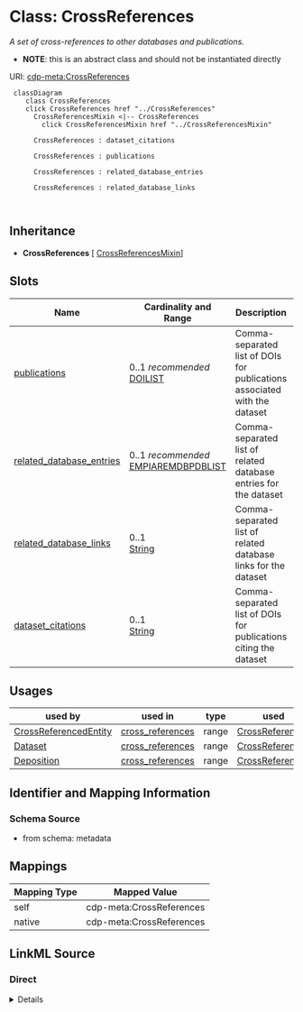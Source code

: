 

# Class: CrossReferences


_A set of cross-references to other databases and publications._




* __NOTE__: this is an abstract class and should not be instantiated directly


URI: [cdp-meta:CrossReferences](metadataCrossReferences)






```mermaid
 classDiagram
    class CrossReferences
    click CrossReferences href "../CrossReferences"
      CrossReferencesMixin <|-- CrossReferences
        click CrossReferencesMixin href "../CrossReferencesMixin"
      
      CrossReferences : dataset_citations
        
      CrossReferences : publications
        
      CrossReferences : related_database_entries
        
      CrossReferences : related_database_links
        
      
```





## Inheritance
* **CrossReferences** [ [CrossReferencesMixin](CrossReferencesMixin.md)]



## Slots

| Name | Cardinality and Range | Description | Inheritance |
| ---  | --- | --- | --- |
| [publications](publications.md) | 0..1 _recommended_ <br/> [DOILIST](DOILIST.md) | Comma-separated list of DOIs for publications associated with the dataset | direct |
| [related_database_entries](related_database_entries.md) | 0..1 _recommended_ <br/> [EMPIAREMDBPDBLIST](EMPIAREMDBPDBLIST.md) | Comma-separated list of related database entries for the dataset | direct |
| [related_database_links](related_database_links.md) | 0..1 <br/> [String](String.md) | Comma-separated list of related database links for the dataset | direct |
| [dataset_citations](dataset_citations.md) | 0..1 <br/> [String](String.md) | Comma-separated list of DOIs for publications citing the dataset | direct |





## Usages

| used by | used in | type | used |
| ---  | --- | --- | --- |
| [CrossReferencedEntity](CrossReferencedEntity.md) | [cross_references](cross_references.md) | range | [CrossReferences](CrossReferences.md) |
| [Dataset](Dataset.md) | [cross_references](cross_references.md) | range | [CrossReferences](CrossReferences.md) |
| [Deposition](Deposition.md) | [cross_references](cross_references.md) | range | [CrossReferences](CrossReferences.md) |






## Identifier and Mapping Information







### Schema Source


* from schema: metadata




## Mappings

| Mapping Type | Mapped Value |
| ---  | ---  |
| self | cdp-meta:CrossReferences |
| native | cdp-meta:CrossReferences |







## LinkML Source

<!-- TODO: investigate https://stackoverflow.com/questions/37606292/how-to-create-tabbed-code-blocks-in-mkdocs-or-sphinx -->

### Direct

<details>
```yaml
name: CrossReferences
description: A set of cross-references to other databases and publications.
from_schema: metadata
abstract: true
mixins:
- CrossReferencesMixin
attributes:
  publications:
    name: publications
    description: Comma-separated list of DOIs for publications associated with the
      dataset.
    from_schema: metadata
    rank: 1000
    alias: publications
    owner: CrossReferences
    domain_of:
    - CrossReferencesMixin
    - CrossReferences
    range: DOI_LIST
    recommended: true
    inlined: true
    inlined_as_list: true
    pattern: (^(doi:)?10\.[0-9]{4,9}/[-._;()/:a-zA-Z0-9]+(\s*,\s*(doi:)?10\.[0-9]{4,9}/[-._;()/:a-zA-Z0-9]+)*$)|(^(doi:)?10\.[0-9]{4,9}/[-._;()/:a-zA-Z0-9]+(\s*,\s*(doi:)?10\.[0-9]{4,9}/[-._;()/:a-zA-Z0-9]+)*$)
  related_database_entries:
    name: related_database_entries
    description: Comma-separated list of related database entries for the dataset.
    from_schema: metadata
    rank: 1000
    alias: related_database_entries
    owner: CrossReferences
    domain_of:
    - CrossReferencesMixin
    - CrossReferences
    range: EMPIAR_EMDB_PDB_LIST
    recommended: true
    inlined: true
    inlined_as_list: true
    pattern: (^(EMPIAR-[0-9]{5}|EMD-[0-9]{4,5}|pdb[0-9a-zA-Z]{4,8})(\s*,\s*(EMPIAR-[0-9]{5}|EMD-[0-9]{4,5}|pdb[0-9a-zA-Z]{4,8}))*$)|(^(EMPIAR-[0-9]{5}|EMD-[0-9]{4,5}|pdb[0-9a-zA-Z]{4,8})(\s*,\s*(EMPIAR-[0-9]{5}|EMD-[0-9]{4,5}|pdb[0-9a-zA-Z]{4,8}))*$)
  related_database_links:
    name: related_database_links
    description: Comma-separated list of related database links for the dataset.
    from_schema: metadata
    rank: 1000
    alias: related_database_links
    owner: CrossReferences
    domain_of:
    - CrossReferencesMixin
    - CrossReferences
    range: string
    inlined: true
    inlined_as_list: true
  dataset_citations:
    name: dataset_citations
    description: Comma-separated list of DOIs for publications citing the dataset.
    from_schema: metadata
    rank: 1000
    alias: dataset_citations
    owner: CrossReferences
    domain_of:
    - CrossReferencesMixin
    - CrossReferences
    range: string
    inlined: true
    inlined_as_list: true

```
</details>

### Induced

<details>
```yaml
name: CrossReferences
description: A set of cross-references to other databases and publications.
from_schema: metadata
abstract: true
mixins:
- CrossReferencesMixin
attributes:
  publications:
    name: publications
    description: Comma-separated list of DOIs for publications associated with the
      dataset.
    from_schema: metadata
    rank: 1000
    alias: publications
    owner: CrossReferences
    domain_of:
    - CrossReferencesMixin
    - CrossReferences
    range: DOI_LIST
    recommended: true
    inlined: true
    inlined_as_list: true
    pattern: (^(doi:)?10\.[0-9]{4,9}/[-._;()/:a-zA-Z0-9]+(\s*,\s*(doi:)?10\.[0-9]{4,9}/[-._;()/:a-zA-Z0-9]+)*$)|(^(doi:)?10\.[0-9]{4,9}/[-._;()/:a-zA-Z0-9]+(\s*,\s*(doi:)?10\.[0-9]{4,9}/[-._;()/:a-zA-Z0-9]+)*$)
  related_database_entries:
    name: related_database_entries
    description: Comma-separated list of related database entries for the dataset.
    from_schema: metadata
    rank: 1000
    alias: related_database_entries
    owner: CrossReferences
    domain_of:
    - CrossReferencesMixin
    - CrossReferences
    range: EMPIAR_EMDB_PDB_LIST
    recommended: true
    inlined: true
    inlined_as_list: true
    pattern: (^(EMPIAR-[0-9]{5}|EMD-[0-9]{4,5}|pdb[0-9a-zA-Z]{4,8})(\s*,\s*(EMPIAR-[0-9]{5}|EMD-[0-9]{4,5}|pdb[0-9a-zA-Z]{4,8}))*$)|(^(EMPIAR-[0-9]{5}|EMD-[0-9]{4,5}|pdb[0-9a-zA-Z]{4,8})(\s*,\s*(EMPIAR-[0-9]{5}|EMD-[0-9]{4,5}|pdb[0-9a-zA-Z]{4,8}))*$)
  related_database_links:
    name: related_database_links
    description: Comma-separated list of related database links for the dataset.
    from_schema: metadata
    rank: 1000
    alias: related_database_links
    owner: CrossReferences
    domain_of:
    - CrossReferencesMixin
    - CrossReferences
    range: string
    inlined: true
    inlined_as_list: true
  dataset_citations:
    name: dataset_citations
    description: Comma-separated list of DOIs for publications citing the dataset.
    from_schema: metadata
    rank: 1000
    alias: dataset_citations
    owner: CrossReferences
    domain_of:
    - CrossReferencesMixin
    - CrossReferences
    range: string
    inlined: true
    inlined_as_list: true

```
</details>